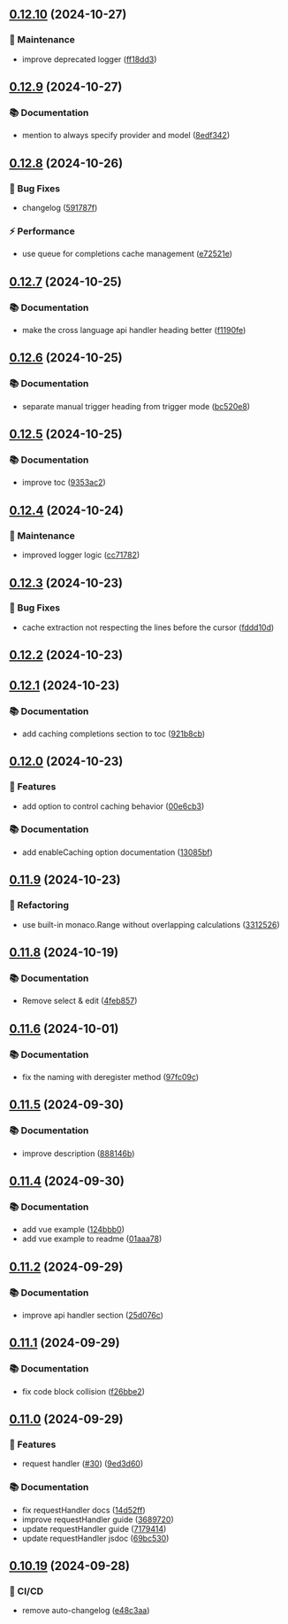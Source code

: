 ## [0.12.10](https://github.com/arshad-yaseen/monacopilot/compare/v0.12.9...v0.12.10) (2024-10-27)

### 🔧 Maintenance

- improve deprecated logger ([ff18dd3](https://github.com/arshad-yaseen/monacopilot/commit/ff18dd3a34b908e20a1208248b458345dbe2b641))

## [0.12.9](https://github.com/arshad-yaseen/monacopilot/compare/v0.12.8...v0.12.9) (2024-10-27)

### 📚 Documentation

- mention to always specify provider and model ([8edf342](https://github.com/arshad-yaseen/monacopilot/commit/8edf3424869a6325e2ef3a01c63ba48826180e22))

## [0.12.8](https://github.com/arshad-yaseen/monacopilot/compare/v0.12.7...v0.12.8) (2024-10-26)

### 🐛 Bug Fixes

- changelog ([591787f](https://github.com/arshad-yaseen/monacopilot/commit/591787fcac2c48f02c52704aaec3486d66ea31f7))

### ⚡️ Performance

- use queue for completions cache management ([e72521e](https://github.com/arshad-yaseen/monacopilot/commit/e72521eee9948fe37a3e2c0b3e97126f946d8714))

## [0.12.7](https://github.com/arshad-yaseen/monacopilot/compare/v0.12.6...v0.12.7) (2024-10-25)

### 📚 Documentation

- make the cross language api handler heading better ([f1190fe](https://github.com/arshad-yaseen/monacopilot/commit/f1190feed0f8097dead2cb2c931cfa26833ae9a4))

## [0.12.6](https://github.com/arshad-yaseen/monacopilot/compare/v0.12.5...v0.12.6) (2024-10-25)

### 📚 Documentation

- separate manual trigger heading from trigger mode ([bc520e8](https://github.com/arshad-yaseen/monacopilot/commit/bc520e8e35d9c5a8373707480a42599a40be9273))

## [0.12.5](https://github.com/arshad-yaseen/monacopilot/compare/v0.12.4...v0.12.5) (2024-10-25)

### 📚 Documentation

- improve toc ([9353ac2](https://github.com/arshad-yaseen/monacopilot/commit/9353ac22f66af2819b04bd369b38980d88f9a81b))

## [0.12.4](https://github.com/arshad-yaseen/monacopilot/compare/v0.12.3...v0.12.4) (2024-10-24)

### 🔧 Maintenance

- improved logger logic ([cc71782](https://github.com/arshad-yaseen/monacopilot/commit/cc7178270f555abe1a9c21f92386aef3540d020d))

## [0.12.3](https://github.com/arshad-yaseen/monacopilot/compare/v0.12.2...v0.12.3) (2024-10-23)

### 🐛 Bug Fixes

- cache extraction not respecting the lines before the cursor ([fddd10d](https://github.com/arshad-yaseen/monacopilot/commit/fddd10d3693cd02ea97332b9d1c938ba71553419))

## [0.12.2](https://github.com/arshad-yaseen/monacopilot/compare/v0.12.1...v0.12.2) (2024-10-23)

## [0.12.1](https://github.com/arshad-yaseen/monacopilot/compare/v0.12.0...v0.12.1) (2024-10-23)

### 📚 Documentation

- add caching completions section to toc ([921b8cb](https://github.com/arshad-yaseen/monacopilot/commit/921b8cbc03f6c8d1eeb3b24c8cd0c7273259db7b))

## [0.12.0](https://github.com/arshad-yaseen/monacopilot/compare/v0.11.9...v0.12.0) (2024-10-23)

### 🚀 Features

- add option to control caching behavior ([00e6cb3](https://github.com/arshad-yaseen/monacopilot/commit/00e6cb3c5ae0cc9047b7351e18883654ed5732ce))

### 📚 Documentation

- add enableCaching option documentation ([13085bf](https://github.com/arshad-yaseen/monacopilot/commit/13085bf0d323a76d579869832abdeb66e65d48a6))

## [0.11.9](https://github.com/arshad-yaseen/monacopilot/compare/v0.11.8...v0.11.9) (2024-10-23)

### 🔄 Refactoring

- use built-in monaco.Range without overlapping calculations ([3312526](https://github.com/arshad-yaseen/monacopilot/commit/3312526d6806a2ad4d6dd6b70886e476f31f5ca5))

## [0.11.8](https://github.com/arshad-yaseen/monacopilot/compare/v0.11.6...v0.11.8) (2024-10-19)

### 📚 Documentation

- Remove select & edit ([4feb857](https://github.com/arshad-yaseen/monacopilot/commit/4feb85753d80d19ee2d97b042b3bc88a5caacfa4))

## [0.11.6](https://github.com/arshad-yaseen/monacopilot/compare/v0.11.5...v0.11.6) (2024-10-01)

### 📚 Documentation

- fix the naming with deregister method ([97fc09c](https://github.com/arshad-yaseen/monacopilot/commit/97fc09cf23c4c98e5d1fa0e93e586f657e1a4dce))

## [0.11.5](https://github.com/arshad-yaseen/monacopilot/compare/v0.11.4...v0.11.5) (2024-09-30)

### 📚 Documentation

- improve description ([888146b](https://github.com/arshad-yaseen/monacopilot/commit/888146b3c8d360b1932c3e3894dd86c12d766911))

## [0.11.4](https://github.com/arshad-yaseen/monacopilot/compare/v0.11.2...v0.11.4) (2024-09-30)

### 📚 Documentation

- add vue example ([124bbb0](https://github.com/arshad-yaseen/monacopilot/commit/124bbb04c797cfd0833b7da273984d2093b7d2e3))
- add vue example to readme ([01aaa78](https://github.com/arshad-yaseen/monacopilot/commit/01aaa78cfb3913789fa99c275a87e72b65268174))

## [0.11.2](https://github.com/arshad-yaseen/monacopilot/compare/v0.11.1...v0.11.2) (2024-09-29)

### 📚 Documentation

- improve api handler section ([25d076c](https://github.com/arshad-yaseen/monacopilot/commit/25d076c1681f788e3784200924dbd9bb19549983))

## [0.11.1](https://github.com/arshad-yaseen/monacopilot/compare/v0.11.0...v0.11.1) (2024-09-29)

### 📚 Documentation

- fix code block collision ([f26bbe2](https://github.com/arshad-yaseen/monacopilot/commit/f26bbe27ded19a171db09ec67eda3b2006f030b8))

## [0.11.0](https://github.com/arshad-yaseen/monacopilot/compare/v0.10.19...v0.11.0) (2024-09-29)

### 🚀 Features

- request handler ([#30](https://github.com/arshad-yaseen/monacopilot/issues/30)) ([9ed3d60](https://github.com/arshad-yaseen/monacopilot/commit/9ed3d60dd2e979bddc8f56a1610c83f33ef31291))

### 📚 Documentation

- fix requestHandler docs ([14d52ff](https://github.com/arshad-yaseen/monacopilot/commit/14d52ffdc82c634d16638e56ffb4e04b61f33f6b))
- improve requestHandler guide ([3689720](https://github.com/arshad-yaseen/monacopilot/commit/368972084e499963865443f815e8a2320b42ed27))
- update requestHandler guide ([7179414](https://github.com/arshad-yaseen/monacopilot/commit/7179414ac551547d9ea812a27560c26b35175b93))
- update requestHandler jsdoc ([69bc530](https://github.com/arshad-yaseen/monacopilot/commit/69bc530e42a267c26c6df22b315279d5535c472c))

## [0.10.19](https://github.com/arshad-yaseen/monacopilot/compare/v0.10.18...v0.10.19) (2024-09-28)

### 🔧 CI/CD

- remove auto-changelog ([e48c3aa](https://github.com/arshad-yaseen/monacopilot/commit/e48c3aa1edea826df74cf42eaa41cdbc36cb00b7))
